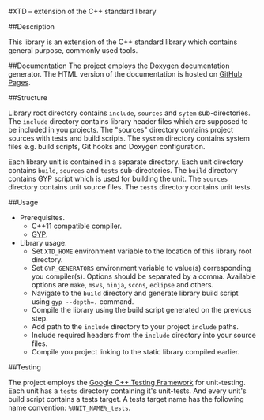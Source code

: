 #XTD – extension of the C++ standard library

##Description

This library is an extension of the C++ standard library which contains general purpose, commonly used tools.

##Documentation
The project employs the [Doxygen](http://www.doxygen.org/) documentation generator. The HTML version of the documentation is hosted on [GitHub Pages](http://kolyunya.github.io/xtd/namespacextd.html).

##Structure

Library root directory contains `include`, `sources` and `sytem` sub-directories. The `include` directory contains library header files which are supposed to be included in you projects. The "sources" directory contains project sources with tests and build scripts. The `system` directory contains system files e.g. build scripts, Git hooks and Doxygen configuration.

Each library unit is contained in a separate directory. Each unit directory contains `build`, `sources` and `tests` sub-directories. The `build` directory contains GYP script which is used for building the unit. The `sources` directory contains unit source files. The `tests` directory contains unit tests.

##Usage

* Prerequisites.
  + C++11 compatible compiler.
  + [GYP](http://en.wikipedia.org/wiki/GYP_(software)).
* Library usage.
  + Set `XTD_HOME` environment variable to the location of this library root directory.
  + Set `GYP_GENERATORS` environment variable to value(s) corresponding you compiler(s). Options should be separated by a comma. Available options are `make`, `msvs`, `ninja`, `scons`, `eclipse` and others.
  + Navigate to the `build` directory and generate library build script using `gyp --depth=.` command.
  + Compile the library using the build script generated on the previous step.
  + Add path to the `include` directory to your project `include` paths.
  + Include required headers from the `include` directory into your source files.
  + Compile you project linking to the static library compiled earlier.

##Testing

The project employs the [Google C++ Testing Framework](https://en.wikipedia.org/wiki/Google_C%2B%2B_Testing_Framework) for unit-testing. Each unit has a `tests` directory containing it's unit-tests. And every unit's build script contains a tests target. A tests target name has the following name convention: `%UNIT_NAME%_tests`.